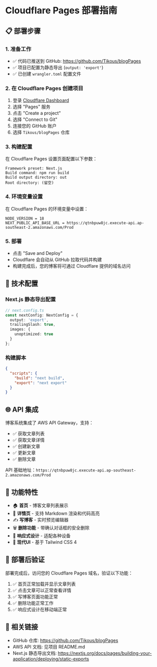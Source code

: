 # Cloudflare Pages 部署指南

## 📋 部署步骤

### 1. 准备工作
- ✅ 代码已推送到 GitHub: https://github.com/Tikous/blogPages
- ✅ 项目已配置为静态导出 (`output: 'export'`)
- ✅ 已创建 `wrangler.toml` 配置文件

### 2. 在 Cloudflare Pages 创建项目

1. 登录 [Cloudflare Dashboard](https://dash.cloudflare.com/)
2. 选择 "Pages" 服务
3. 点击 "Create a project"
4. 选择 "Connect to Git"
5. 连接您的 GitHub 账户
6. 选择 `Tikous/blogPages` 仓库

### 3. 构建配置

在 Cloudflare Pages 设置页面配置以下参数：

```
Framework preset: Next.js
Build command: npm run build
Build output directory: out
Root directory: (留空)
```

### 4. 环境变量设置

在 Cloudflare Pages 的环境变量中设置：

```
NODE_VERSION = 18
NEXT_PUBLIC_API_BASE_URL = https://qtnbpuw8jc.execute-api.ap-southeast-2.amazonaws.com/Prod
```

### 5. 部署

- 点击 "Save and Deploy"
- Cloudflare 会自动从 GitHub 拉取代码并构建
- 构建完成后，您的博客将可通过 Cloudflare 提供的域名访问

## 🔧 技术配置

### Next.js 静态导出配置
```typescript
// next.config.ts
const nextConfig: NextConfig = {
  output: 'export',
  trailingSlash: true,
  images: {
    unoptimized: true
  }
};
```

### 构建脚本
```json
{
  "scripts": {
    "build": "next build",
    "export": "next export"
  }
}
```

## 🌐 API 集成

博客系统集成了 AWS API Gateway，支持：
- ✅ 获取文章列表
- ✅ 获取文章详情  
- ✅ 创建新文章
- ✅ 更新文章
- ✅ 删除文章

API 基础地址：`https://qtnbpuw8jc.execute-api.ap-southeast-2.amazonaws.com/Prod`

## 📱 功能特性

- 🏠 **首页** - 博客文章列表展示
- 📖 **详情页** - 支持 Markdown 渲染和代码高亮
- ✍️ **写博客** - 实时预览编辑器
- 🗑️ **删除功能** - 带确认对话框的安全删除
- 📱 **响应式设计** - 适配各种设备
- 🎨 **现代UI** - 基于 Tailwind CSS 4

## 🚀 部署后验证

部署完成后，访问您的 Cloudflare Pages 域名，验证以下功能：

1. ✅ 首页正常加载并显示文章列表
2. ✅ 点击文章可以正常查看详情
3. ✅ 写博客页面功能正常
4. ✅ 删除功能正常工作
5. ✅ 响应式设计在移动端正常

## 🔗 相关链接

- GitHub 仓库: https://github.com/Tikous/blogPages
- AWS API 文档: 见项目 README.md
- Next.js 静态导出文档: https://nextjs.org/docs/pages/building-your-application/deploying/static-exports 